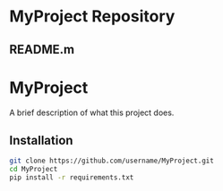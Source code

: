 # MyProject Repository

## README.m
# MyProject

A brief description of what this project does.

## Installation
```bash
git clone https://github.com/username/MyProject.git
cd MyProject
pip install -r requirements.txt
